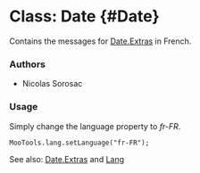 Class: Date {#Date}
=====================================

Contains the messages for [Date.Extras][] in French.

### Authors

* Nicolas Sorosac

### Usage

Simply change the language property to *fr-FR*.

	MooTools.lang.setLanguage("fr-FR");

See also: [Date.Extras][] and [Lang][]

[Lang]: http://www.mootools.net/docs/more/Core/Lang 
[Date.Extras]: http://www.mootools.net/docs/more/Native/Date.Extras